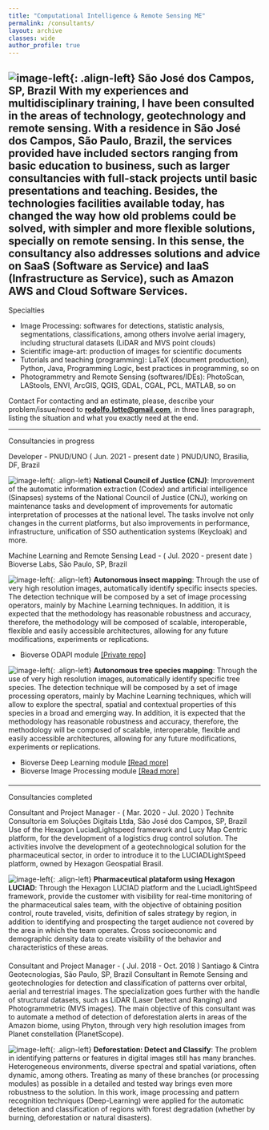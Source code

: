 ```yaml
---
title: "Computational Intelligence & Remote Sensing ME"
permalink: /consultants/
layout: archive
classes: wide
author_profile: true
---
```


<!-- Com as minhas experiências e formação multidisciplinar, tenho sido consultadas nas áreas de tecnologia, geotecnologia e sensoriamento remoto. Com residência em São José dos Campos, São Paulo, Brazil, os serviços prestados têm compreendido públicos desde a educação básica até empresariais, como consultorias mais amplas e de projetos. -->

![image-left]({{site.baseurl}}/assets/images/logo/personal/personal-logo-final-04.svg){: .align-left} 
<h-place>São José dos Campos, SP, Brazil</h-place>
<h-exp-desc>With my experiences and multidisciplinary training, I have been consulted in the areas of technology, geotechnology and remote sensing. With a residence in São José dos Campos, São Paulo, Brazil, the services provided have included sectors ranging from basic education to business, such as larger consultancies with full-stack projects until basic presentations and teaching. Besides, the technologies facilities available today, has changed the way how old problems could be solved, with simpler and more flexible solutions, specially on remote sensing. In this sense, the consultancy also addresses solutions and advice on SaaS (Software as Service) and IaaS (Infrastructure as Service), such as Amazon AWS and Cloud Software Services.</h-exp-desc>
---

<h-exp-subtitle><i class="fas fa-atom"></i> Specialties</h-exp-subtitle>
* Image Processing: <h-exp-desc>softwares for detections, statistic analysis, segmentations, classifications, among others involve aerial imagery, including structural datasets (LiDAR and MVS point clouds)</h-exp-desc>
* Scientific image-art: <h-exp-desc>production of images for scientific documents</h-exp-desc>
* Tutorials and teaching (programming): <h-exp-desc>LaTeX (document production), Python, Java, Programming Logic, best practices in programming, so on</h-exp-desc>
* Photogrammetry and Remote Sensing (softwares/IDEs): <h-exp-desc>PhotoScan, LAStools, ENVI, ArcGIS, QGIS, GDAL, CGAL, PCL, MATLAB, so on</h-exp-desc>

<h-exp-subtitle><i class="far fa-address-card"></i> Contact</h-exp-subtitle>
<h-exp-desc>For contacting and an estimate, please, describe your problem/issue/need to <b style="color: rgb(204, 255, 204)">rodolfo.lotte@gmail.com</b>, in three lines paragraph, listing the situation and what you exactly need at the end.</h-exp-desc>

---
<h-exp-title><i class="fas fa-drafting-compass"></i> Consultancies in progress</h-exp-title>

<h-exp-subtitle>Developer - PNUD/UNO ( <h-period>Jun. 2021 - present date</h-period> )</h-exp-subtitle>
<h-place><i class="fas fa-building"></i> PNUD/UNO, Brasilia, DF, Brazil</h-place>
<h-exp-desc></h-exp-desc>

![image-left]({{site.baseurl}}/assets/images/applications/pics/same-dim/onu.png){: .align-left} **National Council of Justice (CNJ)**: Improvement of the automatic information extraction (Codex) and artificial intelligence (Sinapses) systems of the National Council of Justice (CNJ), working on maintenance tasks and development of improvements for automatic interpretation of processes at the national level. The tasks involve not only changes in the current platforms, but also improvements in performance, infrastructure, unification of SSO authentication systems (Keycloak) and more.

<h-exp-subtitle>Machine Learning and Remote Sensing Lead - ( <h-period>Jul. 2020 - present date</h-period> )</h-exp-subtitle>
<h-place><i class="fas fa-building"></i> Bioverse Labs, São Paulo, SP, Brazil</h-place>
<h-exp-desc></h-exp-desc>

![image-left]({{site.baseurl}}/assets/images/applications/pics/same-dim/insect.jpg?style=rounded){: .align-left} **Autonomous insect mapping**: Through the use of very high resolution images, automatically identify specific insects species. The detection technique will be composed by a set of image processing operators, mainly by Machine Learning techniques. In addition, it is expected that the methodology has reasonable robustness and accuracy, therefore, the methodology will be composed of scalable, interoperable, flexible and easily accessible architectures, allowing for any future modifications, experiments or replications.

<ul class="fa-ul">
  <li><span class="fa-li"><i class="fab fa-github"></i></span><h-versioning>Bioverse ODAPI module <a href="https://github.com/Bioverse-Labs/">[Private repo]</a></h-versioning></li>  
</ul>

![image-left]({{site.baseurl}}/assets/images/applications/pics/same-dim/tree-specie.png?style=rounded){: .align-left} **Autonomous tree species mapping**: Through the use of very high resolution images, automatically identify specific tree species. The detection technique will be composed by a set of image processing operators, mainly by Machine Learning techniques, which will allow to explore the spectral, spatial and contextual properties of this species in a broad and emerging way. In addition, it is expected that the methodology has reasonable robustness and accuracy, therefore, the methodology will be composed of scalable, interoperable, flexible and easily accessible architectures, allowing for any future modifications, experiments or replications.

<ul class="fa-ul">
  <li><span class="fa-li"><i class="fab fa-github"></i></span><h-versioning>Bioverse Deep Learning module <a href="https://github.com/Bioverse-Labs/deep-learning">[Read more]</a></h-versioning></li>
  <li><span class="fa-li"><i class="fab fa-github"></i></span><h-versioning>Bioverse Image Processing module <a href="https://github.com/Bioverse-Labs/deep-learning">[Read more]</a></h-versioning></li>  
</ul>

[comment]: <> (* <i class="fab fa-bitbucket"></i>)

<div style="text-align: center; margin: 20px auto"><span class="divider"><i class="fas fa-clipboard-check" style="color: #40414b"></i></span></div>

---
<h-exp-title><i class="fas fa-clipboard-check"></i> Consultancies completed</h-exp-title>

<h-exp-subtitle>Consultant and Project Manager - ( <h-period>Mar. 2020 - Jul. 2020</h-period> )</h-exp-subtitle>
<h-place><i class="fas fa-building"></i> Technite Consultoria em Soluções Digitais Ltda, São José dos Campos, SP, Brazil</h-place>
<h-exp-desc>Use of the Hexagon LuciadLightspeed framework and Lucy Map Centric platform, for the development of a logistics drug control solution. The activities involve the development of a geotechnological solution for the pharmaceutical sector, in order to introduce it to the LUCIADLightSpeed platform, owned by Hexagon Geospatial Brasil.</h-exp-desc>

![image-left]({{site.baseurl}}/assets/images/applications/pics/same-dim/technite.png?style=rounded){: .align-left} **Pharmaceutical plataform using Hexagon LUCIAD**: Through the Hexagon LUCIAD platform and the LuciadLightSpeed framework, provide the customer with visibility for real-time monitoring of the pharmaceutical sales team, with the objective of obtaining position control, route traveled, visits, definition of sales strategy by region, in addition to identifying and prospecting the target audience not covered by the area in which the team operates. Cross socioeconomic and demographic density data to create visibility of the behavior and characteristics of these areas.

<div style="text-align: center; margin: 20px auto"><span class="divider"><i class="fas fa-clipboard-check" style="color: #40414b"></i></span></div>

<h-exp-subtitle>Consultant and Project Manager - ( <h-period>Jul. 2018 - Oct. 2018</h-period> )</h-exp-subtitle>
<h-place><i class="fas fa-building"></i> Santiago & Cintra Geotecnologias, São Paulo, SP, Brazil</h-place>
<h-exp-desc>Consultant in Remote Sensing and geotechnologies for detection and classification of patterns over orbital, aerial and terrestrial images. The specialization goes further with the handle of structural datasets, such as LiDAR (Laser Detect and Ranging) and Photogrammetric (MVS images). The main objective of this consultant was to automate a method of detection of deforestation alerts in areas of the Amazon biome, using Phyton, through very high resolution images from Planet constellation (PlanetScope).</h-exp-desc>

![image-left]({{site.baseurl}}/assets/images/applications/pics/same-dim/sccon.png?style=rounded){: .align-left} **Deforestation: Detect and Classify**: The problem in identifying patterns or features in digital images still has many branches. Heterogeneous environments, diverse spectral and spatial variations, often dynamic, among others. Treating as many of these branches (or processing modules) as possible in a detailed and tested way brings even more robustness to the solution. In this work, image processing and pattern recognition techniques (Deep-Learning) were applied for the automatic detection and classification of regions with forest degradation (whether by burning, deforestation or natural disasters).

<div style="text-align: center; margin: 20px auto"><span class="divider"><i class="fas fa-clipboard-check" style="color: #40414b"></i></span></div>
